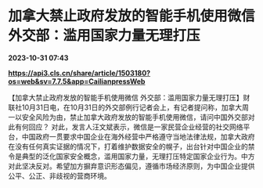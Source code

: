 # 加拿大禁止政府发放的智能手机使用微信 外交部：滥用国家力量无理打压

**2023-10-31 07:43**

**https://api3.cls.cn/share/article/1503180?os=web&sv=7.7.5&app=CailianpressWeb**

【加拿大禁止政府发放的智能手机使用微信 外交部：滥用国家力量无理打压】财联社10月31日电，在10月31日的外交部例行记者会上，有记者提问称，加拿大周一以安全风险为由，禁止加拿大政府发放的智能手机使用微信，请问中国外交部对此有何回应？ 对此，发言人汪文斌表示，微信是一家民营企业经营的社交网络平台，中国政府一贯要求中国企业在海外经营中严格遵守当地法律法规，加拿大政府在没有任何真实证据的情况下，打着维护数据安全的幌子，出台针对中国企业的禁令是典型的泛化国家安全概念，滥用国家力量，无理打压特定国家企业行为。中方对此坚决反对。希望加方摒弃意识形态偏见，遵循市场经济原则，为中国企业提供公平、公正、非歧视的营商环境。